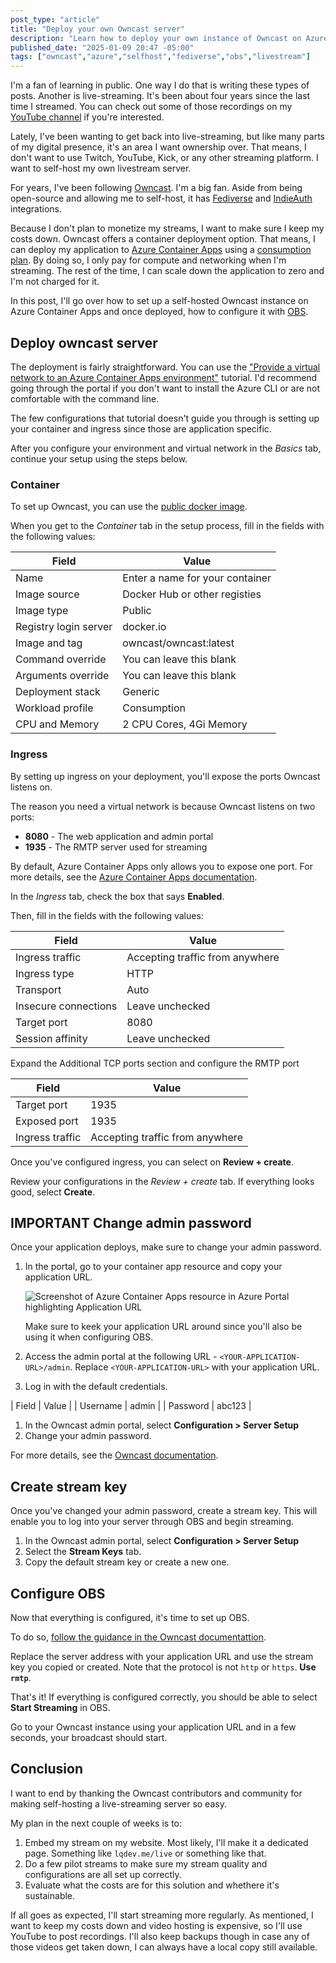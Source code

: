 ```yaml
---
post_type: "article" 
title: "Deploy your own Owncast server"
description: "Learn how to deploy your own instance of Owncast on Azure and configure it in OBS"
published_date: "2025-01-09 20:47 -05:00"
tags: ["owncast","azure","selfhost","fediverse","obs","livestream"]
---
```


I'm a fan of learning in public. One way I do that is writing these types of posts. Another is live-streaming. It's been about four years since the last time I streamed. You can check out some of those recordings on my [YouTube channel](/youtube) if you're interested.

Lately, I've been wanting to get back into live-streaming, but like many parts of my digital presence, it's an area I want ownership over. That means, I don't want to use Twitch, YouTube, Kick, or any other streaming platform. I want to self-host my own livestream server. 

For years, I've been following [Owncast](https://owncast.online/). I'm a big fan. Aside from being open-source and allowing me to self-host, it has [Fediverse](https://owncast.online/docs/social/) and [IndieAuth](https://owncast.online/docs/chat/chat-authentication/#indieauth) integrations.

Because I don't plan to monetize my streams, I want to make sure I keep my costs down. Owncast offers a container deployment option. That means, I can deploy my application to [Azure Container Apps](https://learn.microsoft.com/azure/container-apps/overview) using a [consumption plan](https://learn.microsoft.com/azure/container-apps/plans#consumption). By doing so, I only pay for compute and networking when I'm streaming. The rest of the time, I can scale down the application to zero and I'm not charged for it. 

In this post, I'll go over how to set up a self-hosted Owncast instance on Azure Container Apps and once deployed, how to configure it with [OBS](https://obsproject.com/). 

## Deploy owncast server

The deployment is fairly straightforward. You can use the ["Provide a virtual network to an Azure Container Apps environment"](https://learn.microsoft.com/azure/container-apps/vnet-custom?tabs=bash&pivots=azure-portal) tutorial. I'd recommend going through the portal if you don't want to install the Azure CLI or are not comfortable with the command line. 

The few configurations that tutorial doesn't guide you through is setting up your container and ingress since those are application specific. 

After you configure your environment and virtual network in the *Basics* tab, continue your setup using the steps below. 

### Container

To set up Owncast, you can use the [public docker image](https://hub.docker.com/r/owncast/owncast/tags).

When you get to the *Container* tab in the setup process, fill in the fields with the following values:

| Field | Value |
| --- | --- |
| Name | Enter a name for your container |
| Image source | Docker Hub or other registies |
| Image type | Public |
| Registry login server | docker.io |
| Image and tag | owncast/owncast:latest |
| Command override | You can leave this blank |
| Arguments override | You can leave this blank |
| Deployment stack | Generic |
| Workload profile | Consumption |
| CPU and Memory | 2 CPU Cores, 4Gi Memory |

### Ingress 

By setting up ingress on your deployment, you'll expose the ports Owncast listens on. 

The reason you need a virtual network is because Owncast listens on two ports:

- **8080** - The web application and admin portal
- **1935** - The RMTP server used for streaming

By default, Azure Container Apps only allows you to expose one port. For more details, see the [Azure Container Apps documentation](https://learn.microsoft.com/azure/container-apps/ingress-overview#additional-tcp-ports). 

In the *Ingress* tab, check the box that says **Enabled**.

Then, fill in the fields with the following values:

| Field | Value |
| --- | --- |
| Ingress traffic | Accepting traffic from anywhere |
| Ingress type | HTTP |
| Transport | Auto |
| Insecure connections | Leave unchecked |
| Target port | 8080 |
| Session affinity | Leave unchecked | 

Expand the Additional TCP ports section and configure the RMTP port

| Field | Value |
| --- | --- |
| Target port | 1935 |
| Exposed port | 1935 |
| Ingress traffic | Accepting traffic from anywhere |

Once you've configured ingress, you can select on **Review + create**.

Review your configurations in the *Review + create* tab. If everything looks good, select **Create**. 

## **IMPORTANT** Change admin password

Once your application deploys, make sure to change your admin password. 

1. In the portal, go to your container app resource and copy your application URL.

    ![Screenshot of Azure Container Apps resource in Azure Portal highlighting Application URL](/assets/images/deploy-owncast-azure/portal-container-resource.png)

    Make sure to keek your application URL around since you'll also be using it when configuring OBS. 

1. Access the admin portal at the following URL - `<YOUR-APPLICATION-URL>/admin`. Replace `<YOUR-APPLICATION-URL>` with your application URL.
1. Log in with the default credentials.

| Field | Value |
| Username | admin |
| Password | abc123 |

1. In the Owncast admin portal, select **Configuration > Server Setup**
1. Change your admin password.

For more details, see the [Owncast documentation](https://owncast.online/docs/configuration/). 

## Create stream key

Once you've changed your admin password, create a stream key. This will enable you to log into your server through OBS and begin streaming. 

1. In the Owncast admin portal, select **Configuration > Server Setup**
1. Select the **Stream Keys** tab.
1. Copy the default stream key or create a new one.

## Configure OBS

Now that everything is configured, it's time to set up OBS. 

To do so, [follow the guidance in the Owncast documentattion](https://owncast.online/docs/broadcasting/obs/).

Replace the server address with your application URL and use the stream key you copied or created. Note that the protocol is not `http` or `https`. **Use `rmtp`**.

That's it! If everything is configured correctly, you should be able to select **Start Streaming** in OBS. 

Go to your Owncast instance using your application URL and in a few seconds, your broadcast should start. 

## Conclusion

I want to end by thanking the Owncast contributors and community for making self-hosting a live-streaming server so easy. 

My plan in the next couple of weeks is to:

1. Embed my stream on my website. Most likely, I'll make it a dedicated page. Something like `lqdev.me/live` or something like that.
1. Do a few pilot streams to make sure my stream quality and configurations are all set up correctly.
1. Evaluate what the costs are for this solution and whethere it's sustainable.

If all goes as expected, I'll start streaming more regularly. As mentioned, I want to keep my costs down and video hosting is expensive, so I'll use YouTube to post recordings. I'll also keep backups though in case any of those videos get taken down, I can always have a local copy still available. 